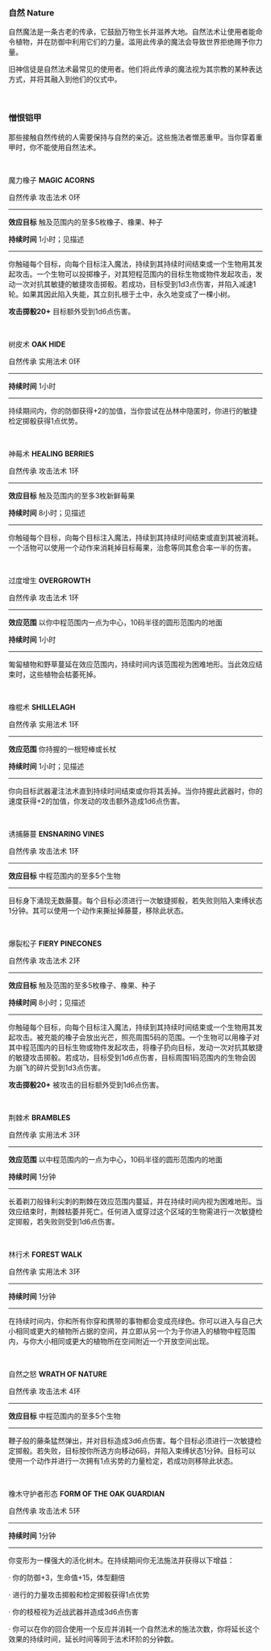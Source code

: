 ### 自然 Nature

自然魔法是一条古老的传承，它鼓励万物生长并滋养大地。自然法术让使用者能命令植物，并在防御中利用它们的力量。滥用此传承的魔法会导致世界拒绝赐予你力量。

旧神信徒是自然法术最常见的使用者。他们将此传承的魔法视为其宗教的某种表达方式，并将其融入到他们的仪式中。

 

### 憎恨铠甲

那些接触自然传统的人需要保持与自然的亲近。这些施法者憎恶重甲。当你穿着重甲时，你不能使用自然法术。

 

魔力橡子 **MAGIC ACORNS**

自然传承 攻击法术 0环

------------------------------------------------------------------------

**效应目标** 触及范围内的至多5枚橡子、橡果、种子

**持续时间** 1小时；见描述

------------------------------------------------------------------------

你触碰每个目标，向每个目标注入魔法，持续到其持续时间结束或一个生物用其发起攻击。一个生物可以投掷橡子，对其短程范围内的目标生物或物件发起攻击，发动一次对抗其敏捷的敏捷攻击掷骰。若成功，目标受到1d3点伤害，并陷入减速1轮。如果其因此陷入失能，其立刻扎根于土中，永久地变成了一棵小树。

**攻击掷骰20+** 目标额外受到1d6点伤害。

 

树皮术 **OAK HIDE**

自然传承 实用法术 0环

------------------------------------------------------------------------

**持续时间** 1小时

------------------------------------------------------------------------

持续期间内，你的防御获得+2的加值，当你尝试在丛林中隐匿时，你进行的敏捷检定掷骰获得1点优势。

 

神莓术 **HEALING BERRIES**

自然传承 攻击法术 1环

------------------------------------------------------------------------

**效应目标** 触及范围内的至多3枚新鲜莓果

**持续时间** 8小时；见描述

------------------------------------------------------------------------

你触碰每个目标，向每个目标注入魔法，持续到其持续时间结束或直到其被消耗。一个活物可以使用一个动作来消耗掉目标莓果，治愈等同其愈合率一半的伤害。

 

过度增生 **OVERGROWTH**

自然传承 攻击法术 1环

------------------------------------------------------------------------

**效应范围** 以你中程范围内一点为中心，10码半径的圆形范围内的地面

**持续时间** 1小时

------------------------------------------------------------------------

匍匐植物和野草蔓延在效应范围内，持续时间内该范围视为困难地形。当此效应结束时，这些植物会枯萎死掉。

 

橡棍术 **SHILLELAGH**

自然传承 实用法术 1环

------------------------------------------------------------------------

**效应范围** 你持握的一根短棒或长杖

**持续时间** 1小时；见描述

------------------------------------------------------------------------

你向目标武器灌注法术直到持续时间结束或你将其丢掉。当你持握此武器时，你的速度获得+2的加值，你发动的攻击额外造成1d6点伤害。

 

诱捕藤蔓 **ENSNARING VINES**

自然传承 攻击法术 1环

------------------------------------------------------------------------

**效应目标** 中程范围内的至多5个生物

------------------------------------------------------------------------

目标身下涌现无数藤蔓。每个目标必须进行一次敏捷掷骰，若失败则陷入束缚状态1分钟。其可以使用一个动作来撕扯掉藤蔓，移除此状态。

 

爆裂松子 **FIERY PINECONES**

自然传承 攻击法术 2环

------------------------------------------------------------------------

**效应目标** 触及范围的至多5枚橡子、橡果、种子

**持续时间** 8小时；见描述

------------------------------------------------------------------------

你触碰每个目标，向每个目标注入魔法，持续到其持续时间结束或一个生物用其发起攻击。被充能的橡子会放出光芒，照亮周围5码的范围。一个生物可以用橡子对其中程范围内的目标生物或物件发起攻击，将橡子扔向目标，发动一次对抗其敏捷的敏捷攻击掷骰。若成功，目标受到1d6点伤害，目标周围1码范围内的生物会因为崩飞的碎片受到1d3点伤害。

**攻击掷骰20+** 被攻击的目标额外受到1d6点伤害。

 

荆棘术 **BRAMBLES**

自然传承 实用法术 3环

------------------------------------------------------------------------

**效应范围** 以中程范围内的一点为中心，10码半径的圆形范围内的地面

**持续时间** 1分钟

------------------------------------------------------------------------

长着剃刀般锋利尖刺的荆棘在效应范围内蔓延，并在持续时间内视为困难地形。当效应结束时，荆棘枯萎并死亡。任何进入或穿过这个区域的生物需进行一次敏捷检定掷骰，若失败则受到1d6点伤害。

 

林行术 **FOREST WALK**

自然传承 实用法术 3环

------------------------------------------------------------------------

**持续时间** 1分钟

------------------------------------------------------------------------

在持续时间内，你和所有你穿和携带的事物都会变成亮绿色。你可以进入与自己大小相同或更大的植物所占据的空间，并立即从另一个为于你进入的植物中程范围内，与你大小相同或更大的植物所在空间附近一个开放空间出现。

 

自然之怒 **WRATH OF NATURE**

自然传承 攻击法术 4环

------------------------------------------------------------------------

**效应目标** 中程范围内的至多5个生物

------------------------------------------------------------------------

鞭子般的藤条猛然弹出，并对目标造成3d6点伤害。每个目标必须进行一次敏捷检定掷骰。若失败，目标按你所选方向移动6码，并陷入束缚状态1分钟。目标可以使用一个动作并进行一次拥有1点劣势的力量检定，若成功则移除此状态。

 

橡木守护者形态 **FORM OF THE OAK GUARDIAN**

自然传承 攻击法术 5环

------------------------------------------------------------------------

**持续时间** 1分钟

------------------------------------------------------------------------

你变形为一棵强大的活化树木。在持续期间你无法施法并获得以下增益：

· 你的防御+3，生命值+15，体型翻倍

· 进行的力量攻击掷骰和检定掷骰获得1点优势

· 你的枝桠视为近战武器并造成3d6点伤害

·
你可以在你的回合使用一个反应并消耗一个自然法术的施法次数，你将延长这个效果的持续时间，延长时间等同于法术环阶的分钟数。
